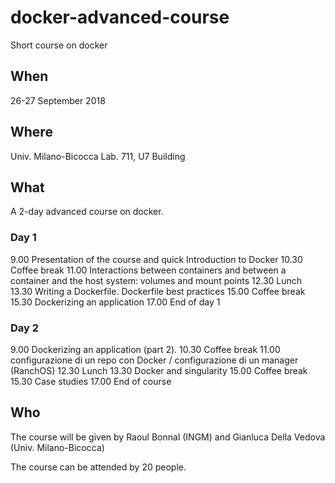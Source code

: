 # docker-advanced-course
Short course on docker


## When

26-27 September 2018

## Where

Univ. Milano-Bicocca
Lab. 711, U7 Building

## What

A 2-day advanced course on docker.

### Day 1

9.00  Presentation of the course and quick Introduction to Docker
10.30 Coffee break
11.00 Interactions between containers and between a container and the host system: volumes
and mount points
12.30 Lunch
13.30 Writing a Dockerfile. Dockerfile best practices
15.00 Coffee break
15.30 Dockerizing an application
17.00 End of day 1

### Day 2

9.00  Dockerizing an application (part 2). 
10.30 Coffee break
11.00 configurazione di un repo con Docker / configurazione di un manager (RanchOS)
12.30 Lunch
13.30 Docker and singularity
15.00 Coffee break
15.30 Case studies
17.00 End of course


## Who

The course will be given by Raoul Bonnal (INGM) and Gianluca Della Vedova (Univ.
Milano-Bicocca)

The course can be attended by 20 people.

